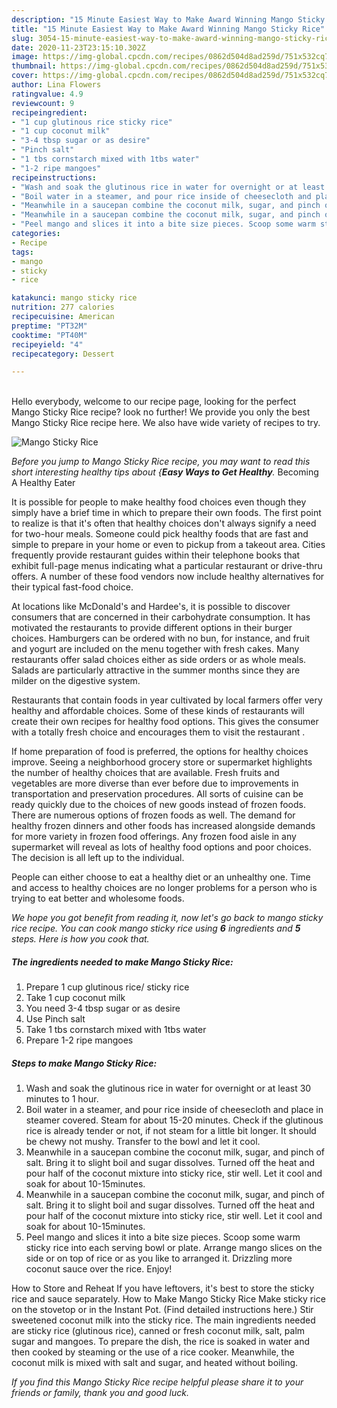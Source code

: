 ```yaml
---
description: "15 Minute Easiest Way to Make Award Winning Mango Sticky Rice"
title: "15 Minute Easiest Way to Make Award Winning Mango Sticky Rice"
slug: 3054-15-minute-easiest-way-to-make-award-winning-mango-sticky-rice
date: 2020-11-23T23:15:10.302Z
image: https://img-global.cpcdn.com/recipes/0862d504d8ad259d/751x532cq70/mango-sticky-rice-recipe-main-photo.jpg
thumbnail: https://img-global.cpcdn.com/recipes/0862d504d8ad259d/751x532cq70/mango-sticky-rice-recipe-main-photo.jpg
cover: https://img-global.cpcdn.com/recipes/0862d504d8ad259d/751x532cq70/mango-sticky-rice-recipe-main-photo.jpg
author: Lina Flowers
ratingvalue: 4.9
reviewcount: 9
recipeingredient:
- "1 cup glutinous rice sticky rice"
- "1 cup coconut milk"
- "3-4 tbsp sugar or as desire"
- "Pinch salt"
- "1 tbs cornstarch mixed with 1tbs water"
- "1-2 ripe mangoes"
recipeinstructions:
- "Wash and soak the glutinous rice in water for overnight or at least 30 minutes to 1 hour."
- "Boil water in a steamer, and pour rice inside of cheesecloth and place in steamer covered. Steam for about 15-20 minutes. Check if the glutinous rice is already tender or not, if not steam for a little bit longer. It should be chewy not mushy. Transfer to the bowl and let it cool."
- "Meanwhile in a saucepan combine the coconut milk, sugar, and pinch of salt. Bring it to slight boil and sugar dissolves. Turned off the heat and pour half of the coconut mixture into sticky rice, stir well. Let it cool and soak for about 10-15minutes."
- "Meanwhile in a saucepan combine the coconut milk, sugar, and pinch of salt. Bring it to slight boil and sugar dissolves. Turned off the heat and pour half of the coconut mixture into sticky rice, stir well. Let it cool and soak for about 10-15minutes."
- "Peel mango and slices it into a bite size pieces. Scoop some warm sticky rice into each serving bowl or plate. Arrange mango slices on the side or on top of rice or as you like to arranged it. Drizzling more coconut sauce over the rice. Enjoy!"
categories:
- Recipe
tags:
- mango
- sticky
- rice

katakunci: mango sticky rice 
nutrition: 277 calories
recipecuisine: American
preptime: "PT32M"
cooktime: "PT40M"
recipeyield: "4"
recipecategory: Dessert

---
```

<br>
Hello everybody, welcome to our recipe page, looking for the perfect Mango Sticky Rice recipe? look no further! We provide you only the best Mango Sticky Rice recipe here. We also have wide variety of recipes to try.
<br>


![Mango Sticky Rice](https://img-global.cpcdn.com/recipes/0862d504d8ad259d/751x532cq70/mango-sticky-rice-recipe-main-photo.jpg)

<i>Before you jump to Mango Sticky Rice recipe, you may want to read this short interesting healthy tips about {<strong>Easy Ways to Get Healthy</strong>.</i>
Becoming A Healthy Eater

It is possible for people to make healthy food choices even though they simply have a brief time in which to prepare their own foods. The first point to realize is that it's often that healthy choices don't always signify a need for two-hour meals. Someone could pick healthy foods that are fast and simple to prepare in your home or even to pickup from a takeout area. Cities frequently provide restaurant guides within their telephone books that exhibit full-page menus indicating what a particular restaurant or drive-thru offers. A number of these food vendors now include healthy alternatives for their typical fast-food choice.

At locations like McDonald's and Hardee's, it is possible to discover consumers that are concerned in their carbohydrate consumption.  It has motivated the restaurants to provide different options in their burger choices. Hamburgers can be ordered with no bun, for instance, and fruit and yogurt are included on the menu together with fresh cakes. Many restaurants offer salad choices either as side orders or as whole meals.  Salads are particularly attractive in the summer months since they are milder on the digestive system.

Restaurants that contain foods in year cultivated by local farmers offer very healthy and affordable choices. Some of these kinds of restaurants will create their own recipes for healthy food options.  This gives the consumer with a totally fresh choice and encourages them to visit the restaurant .

If home preparation of food is preferred, the options for healthy choices improve. Seeing a neighborhood grocery store or supermarket highlights the number of healthy choices that are available. Fresh fruits and vegetables are more diverse than ever before due to improvements in transportation and preservation procedures.  All sorts of cuisine can be ready quickly due to the choices of new goods instead of frozen foods. There are numerous options of frozen foods as well. The demand for healthy frozen dinners and other foods has increased alongside demands for more variety in frozen food offerings. Any frozen food aisle in any supermarket will reveal as lots of healthy food options and poor choices. The decision is all left up to the individual.

People can either choose to eat a healthy diet or an unhealthy one. Time and access to healthy choices are no longer problems for a person who is trying to eat better and wholesome foods.


<i>We hope you got benefit from reading it, now let's go back to mango sticky rice recipe. You can cook mango sticky rice using <strong>6</strong> ingredients and <strong>5</strong> steps. Here is how you cook that.
</i>

##### The ingredients needed to make Mango Sticky Rice:

1. Prepare 1 cup glutinous rice/ sticky rice
1. Take 1 cup coconut milk
1. You need 3-4 tbsp sugar or as desire
1. Use Pinch salt
1. Take 1 tbs cornstarch mixed with 1tbs water
1. Prepare 1-2 ripe mangoes


##### Steps to make Mango Sticky Rice:

1. Wash and soak the glutinous rice in water for overnight or at least 30 minutes to 1 hour.
1. Boil water in a steamer, and pour rice inside of cheesecloth and place in steamer covered. Steam for about 15-20 minutes. Check if the glutinous rice is already tender or not, if not steam for a little bit longer. It should be chewy not mushy. Transfer to the bowl and let it cool.
1. Meanwhile in a saucepan combine the coconut milk, sugar, and pinch of salt. Bring it to slight boil and sugar dissolves. Turned off the heat and pour half of the coconut mixture into sticky rice, stir well. Let it cool and soak for about 10-15minutes.
1. Meanwhile in a saucepan combine the coconut milk, sugar, and pinch of salt. Bring it to slight boil and sugar dissolves. Turned off the heat and pour half of the coconut mixture into sticky rice, stir well. Let it cool and soak for about 10-15minutes.
1. Peel mango and slices it into a bite size pieces. Scoop some warm sticky rice into each serving bowl or plate. Arrange mango slices on the side or on top of rice or as you like to arranged it. Drizzling more coconut sauce over the rice. Enjoy!


How to Store and Reheat If you have leftovers, it&#39;s best to store the sticky rice and sauce separately. How to Make Mango Sticky Rice Make sticky rice on the stovetop or in the Instant Pot. (Find detailed instructions here.) Stir sweetened coconut milk into the sticky rice. The main ingredients needed are sticky rice (glutinous rice), canned or fresh coconut milk, salt, palm sugar and mangoes. To prepare the dish, the rice is soaked in water and then cooked by steaming or the use of a rice cooker. Meanwhile, the coconut milk is mixed with salt and sugar, and heated without boiling. 

<i>If you find this Mango Sticky Rice recipe helpful please share it to your friends or family, thank you and good luck.</i>
